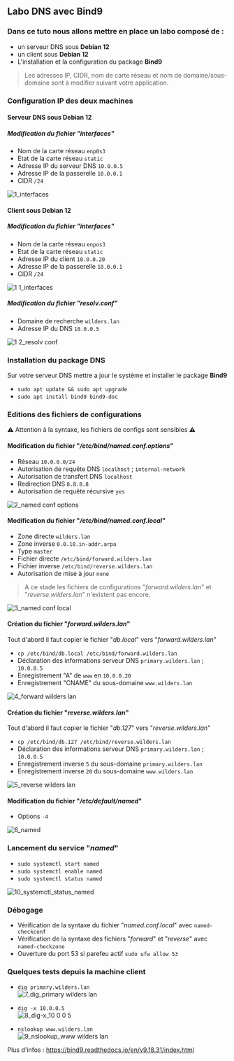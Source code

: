 ## Labo DNS avec Bind9

### Dans ce tuto nous allons mettre en place un labo composé de :  
- un serveur DNS sous **Debian 12**  
- un client sous **Debian 12**  
- L'installation et la configuration du package **Bind9**
> Les adresses IP, CIDR, nom de carte réseau et nom de domaine/sous-domaine sont à modifier suivant votre application.

### Configuration IP des deux machines
#### Serveur DNS sous Debian 12
##### Modification du fichier "*interfaces*"
- Nom de la carte réseau `enp0s3`  
- Etat de la carte réseau `static`  
- Adresse IP du serveur DNS `10.0.0.5`  
- Adresse IP de la passerelle `10.0.0.1`  
- CIDR `/24`

![1_interfaces](https://github.com/user-attachments/assets/394ed49c-1d95-441e-8faa-8aa1acb4d77d)

#### Client sous Debian 12
##### Modification du fichier "*interfaces*"
- Nom de la carte réseau `enpos3`  
- Etat de la carte réseau `static`  
- Adresse IP du client `10.0.0.20`  
- Adresse IP de la passerelle `10.0.0.1`  
- CIDR `/24`

![1 1_interfaces](https://github.com/user-attachments/assets/63eed0df-0131-4896-bdf8-5976c81997fa)

##### Modification du fichier "*resolv.conf*"
- Domaine de recherche `wilders.lan`  
- Adresse IP du DNS `10.0.0.5`

![1 2_resolv conf](https://github.com/user-attachments/assets/44700d32-d211-493e-a337-53966d2cc2d5)

### Installation du package DNS
Sur votre serveur DNS mettre a jour le système et installer le package **Bind9**  
- `sudo apt update && sudo apt upgrade`  
- `sudo apt install bind9 bind9-doc`  

### Editions des fichiers de configurations
:warning: Attention à la syntaxe, les fichiers de configs sont sensibles :warning:  
#### Modification du fichier "*/etc/bind/named.conf.options*"
- Réseau `10.0.0.0/24`
- Autorisation de requête DNS `localhost` ; `internal-network`  
- Autorisation de transfert DNS `localhost`  
- Redirection DNS `8.8.8.8`  
- Autorisation de requête récursive `yes`

![2_named conf options](https://github.com/user-attachments/assets/663b2eab-9110-4627-8593-4f23a5a52e97)

#### Modification du fichier "*/etc/bind/named.conf.local*"
- Zone directe `wilders.lan`  
- Zone inverse `0.0.10.in-addr.arpa`  
- Type `master`  
- Fichier directe `/etc/bind/forward.wilders.lan`  
- Fichier inverse `/etc/bind/reverse.wilders.lan`  
- Autorisation de mise à jour `none`
> A ce stade les fichiers de configurations "*forward.wilders.lan*" et "*reverse.wilders.lan*" n'existent pas encore.  

![3_named conf local](https://github.com/user-attachments/assets/48e11add-6ab9-488e-bd40-e96031fcda87)

#### Création du fichier "*forward.wilders.lan*"
Tout d'abord il faut copier le fichier "*db.local*" vers "*forward.wilders.lan*"  
- `cp /etc/bind/db.local /etc/bind/forward.wilders.lan`  
- Déclaration des informations serveur DNS `primary.wilders.lan` ; `10.0.0.5`  
- Enregistrement "A" de `www` en `10.0.0.20`  
- Enregistrement "CNAME" du sous-domaine `www.wilders.lan`  

![4_forward wilders lan](https://github.com/user-attachments/assets/fd766c58-df93-4926-a2b5-bdf62f632b5c)

#### Création du fichier "*reverse.wilders.lan*"
Tout d'abord il faut copier le fichier "*db.127*" vers "*reverse.wilders.lan*"  
- `cp /etc/bind/db.127 /etc/bind/reverse.wilders.lan`  
- Déclaration des informations serveur DNS `primary.wilders.lan` ; `10.0.0.5`  
- Enregistrement inverse `5` du sous-domaine `primary.wilders.lan`  
- Enregistrement inverse `20` du sous-domaine `www.wilders.lan`

![5_reverse wilders lan](https://github.com/user-attachments/assets/2289a0ba-1bd4-431c-8c86-26267527fa82)

#### Modification du fichier "*/etc/default/named*"
- Options `-4`  

![6_named](https://github.com/user-attachments/assets/948e4e9a-a05b-47a3-8656-f1f2c9578ab3)

### Lancement du service "*named*"
- `sudo systemctl start named`
- `sudo systemctl enable named`
- `sudo systemctl status named`

![10_systemctl_status_named](https://github.com/user-attachments/assets/08de342d-4b84-40b6-9742-77749c8df673)

### Débogage
- Vérification de la syntaxe du fichier "*named.conf.local*" avec `named-checkconf`
- Vérification de la syntaxe des fichiers "*forward*" et "*reverse*" avec `named-checkzone`
- Ouverture du port 53 si parefeu actif `sudo ufw allow 53`

### Quelques tests depuis la machine client
- `dig primary.wilders.lan`  
![7_dig_primary wilders lan](https://github.com/user-attachments/assets/caf4ba41-6ab4-455a-844a-933139197d4d)

- `dig -x 10.0.0.5`  
![8_dig-x_10 0 0 5](https://github.com/user-attachments/assets/4f660e41-0b64-4f9e-b471-89b78d9f5159)

- `nslookup www.wilders.lan`   
![9_nslookup_www wilders lan](https://github.com/user-attachments/assets/3a9d842c-f46f-4669-9f73-3ec14f535395)


Plus d'infos : https://bind9.readthedocs.io/en/v9.18.31/index.html
